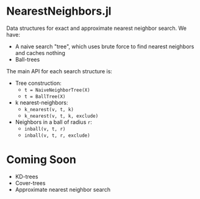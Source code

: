 NearestNeighbors.jl
===================

Data structures for exact and approximate nearest neighbor search. We have:

* A naive search "tree", which uses brute force to find nearest neighbors and caches nothing
* Ball-trees

The main API for each search structure is:

* Tree construction:
	* `t = NaiveNeighborTree(X)`
	* `t = BallTree(X)`
* k nearest-neighbors:
	* `k_nearest(v, t, k)`
	* `k_nearest(v, t, k, exclude)`
* Neighbors in a ball of radius `r`:
	* `inball(v, t, r)`
	* `inball(v, t, r, exclude)`

# Coming Soon

* KD-trees
* Cover-trees
* Approximate nearest neighbor search
